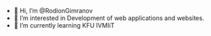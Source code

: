 - 👋 Hi, I’m @RodionGimranov 
- 👀 I’m interested in Development of web applications and websites.
- 🌱 I’m currently learning KFU IVMIiT

<!---
RodionGimranov/RodionGimranov is a ✨ special ✨ repository because its `README.md` (this file) appears on your GitHub profile.
You can click the Preview link to take a look at your changes.
--->
